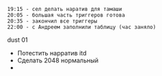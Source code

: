 ```
19:15 - сел делать наратив для тамаши
20:05 - большая часть триггеров готова
20:35 - закончил все триггеры
22:00 - с Андреем заполнили таблицу (час заняло)

```

dust 01

- Потестить нарратив itd
- Сделать 2048 нормальный
- 